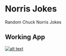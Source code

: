 # Norris Jokes

Random Chuck Norris Jokes

## Working App

[![alt text](https://encrypted-tbn0.gstatic.com/images?q=tbn:ANd9GcSvd69iOEp1KgmkG86hQkY5XAogDy_sVx030DhZcJpmRLDeQoC4)](https://play.google.com/store/apps/details?id=com.ajaybhatia.norrisjokes)
